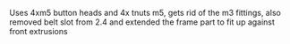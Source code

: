 Uses 4xm5 button heads and 4x tnuts m5, gets rid of the m3 fittings, also removed belt slot from 2.4 and extended the frame part to fit up against front extrusions
